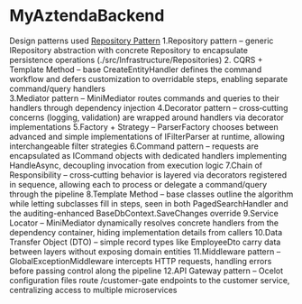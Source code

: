 # MyAztendaBackend
Design patterns used [Repository Pattern](./Shared/Repositories/Abstractions/IRepository.cs)
1.Repository pattern – generic IRepository<T> abstraction with concrete Repository<T> to encapsulate persistence operations (./src/Infrastructure/Repositories)
2. CQRS + Template Method – base CreateEntityHandler defines the command workflow and defers customization to overridable steps, enabling separate command/query handlers   
3.Mediator pattern – MiniMediator routes commands and queries to their handlers through dependency injection
4.Decorator pattern – cross‑cutting concerns (logging, validation) are wrapped around handlers via decorator implementations
5.Factory + Strategy – ParserFactory chooses between advanced and simple implementations of IFilterParser<TEntity> at runtime, allowing interchangeable filter strategies
6.Command pattern – requests are encapsulated as ICommand objects with dedicated handlers implementing HandleAsync, decoupling invocation from execution logic
7.Chain of Responsibility – cross‑cutting behavior is layered via decorators registered in sequence, allowing each to process or delegate a command/query through the pipeline
8.Template Method – base classes outline the algorithm while letting subclasses fill in steps, seen in both PagedSearchHandler and the auditing-enhanced BaseDbContext.SaveChanges override
9.Service Locator – MiniMediator dynamically resolves concrete handlers from the dependency container, hiding implementation details from callers
10.Data Transfer Object (DTO) – simple record types like EmployeeDto carry data between layers without exposing domain entities
11.Middleware pattern – GlobalExceptionMiddleware intercepts HTTP requests, handling errors before passing control along the pipeline
12.API Gateway pattern – Ocelot configuration files route /customer-gate endpoints to the customer service, centralizing access to multiple microservices
